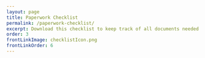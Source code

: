 ```yaml
---
layout: page
title: Paperwork Checklist
permalink: /paperwork-checklist/
excerpt: Download this checklist to keep track of all documents needed for your pet to travel
order: 3
frontLinkImage: checklistIcon.png
frontLinkOrder: 6
---
```


